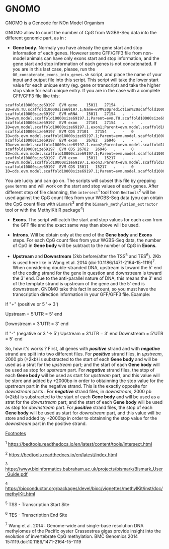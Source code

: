 # GNOMO
GNOMO is a Gencode for NOn Model Organism

GNOMO allow to count the number of CpG from WGBS-Seq data into the different genomic part, as in :

- **Gene body**. Normaly you have already the gene start and stop information of each genes. However some GFF/GFF3 file from non-model animals can have only exons start and stop information, and the gene start and stop information of each genes is not concatenated. If you are in this last case, please, run the `00_concatenate_exons_into_genes.sh` script, and place the name of your input and output file into this script. This script will take the lower start value for each unique entry (eg. gene or transcript) and take the higher stop value for each unique entry. If you are in the case with a complete GFF/GFF3 file like this:

```
scaffold10000size69197	EVM	gene	15011	27154	.	-	.	ID=evm.TU.scaffold10000size69197.1;Name=EVM%20prediction%20scaffold10000size69197.1
scaffold10000size69197	EVM	mRNA	15011	27154	.	-	.	ID=evm.model.scaffold10000size69197.1;Parent=evm.TU.scaffold10000size69197.1;Name=EVM%20prediction%20scaffold10000size69197.1
scaffold10000size69197	EVM	exon	27101	27154	.	-	.	ID=evm.model.scaffold10000size69197.1.exon1;Parent=evm.model.scaffold10000size69197.1
scaffold10000size69197	EVM	CDS	27101	27154	.	-	0	ID=cds.evm.model.scaffold10000size69197.1;Parent=evm.model.scaffold10000size69197.1
scaffold10000size69197	EVM	exon	26782	26946	.	-	.	ID=evm.model.scaffold10000size69197.1.exon2;Parent=evm.model.scaffold10000size69197.1
scaffold10000size69197	EVM	CDS	26782	26946	.	-	0	ID=cds.evm.model.scaffold10000size69197.1;Parent=evm.model.scaffold10000size69197.1
scaffold10000size69197	EVM	exon	15011	15217	.	-	.	ID=evm.model.scaffold10000size69197.1.exon3;Parent=evm.model.scaffold10000size69197.1
scaffold10000size69197	EVM	CDS	15011	15217	.	-	0	ID=cds.evm.model.scaffold10000size69197.1;Parent=evm.model.scaffold10000size69197.1
```

You are lucky and can go on. The scripts will subset this file by grepping `gene` terms and will work on the start and stop values of each genes. After different step of file cleanning, the `intersect`<sup>1</sup> tool from `Bedtools`<sup>2</sup> will be used against the CpG count files from your WGBS-Seq data (you can obtain the CpG count files with `Bismark`<sup>3</sup> and the `bismark_methylation_extractor` tool or with the MethylKit R package<sup>4</sup>)

- **Exons**. The script will catch the start and stop values for each `exon` from the GFF file and the exact same way than above will be used.

- **Introns**. Will be obtain only at the end of the **Gene body** and **Exons** steps. For each CpG count files from your WGBS-Seq data, the number of CpG in **Gene body** will be subtract to the number of CpG in **Exons**.

- **Upstream** and **Downstream** (2kb before/after the TSS<sup>5</sup> and TES<sup>6</sup>).
2Kb is used here like in Wang et al. 2014 (doi:10.1186/1471-2164-15-1119)<sup>7</sup>. When considering double-stranded DNA, upstream is toward the 5' end of the coding strand for the gene in question and downstream is toward the 3' end. Due to the anti-parallel nature of DNA, this means the 3' end of the template strand is upstream of the gene and the 5' end is downstream. GNOMO take this fact in account, so you must have the transcription direction information in your GFF/GFF3 file. Example:


If "+" (positive or 5 '→ 3')

Upstream = 5'UTR = 5' end

Downstream = 3'UTR = 3' end

If "-" (negative or 3 '→ 5')
Upstream = 3'UTR = 3' end
Downstream = 5'UTR = 5' end


So, how it's works ? First, all genes with ***positive*** strand and with ***negative*** strand are split into two different files. For ***positive*** strand files, in *upstream*, 2000 pb (=2kb) is substracted to the start of each **Gene body** and will be used as a strat for the *upstream* part; and the start of each **Gene body** will be used as stop for *upstream* part. For ***negative*** strand files, the stop of each **Gene body** will be used as start for *upstream* part, and this value will be store and added by +2000bp in order to obtainning the stop value for the *upstream* part in the negative strand. This is the exactly opposite for *downstream* parts : For ***negative*** strand files, in *downstream*, 2000 pb (=2kb) is substracted to the start of each **Gene body** and will be used as a strat for the *downstream* part; and the start of each **Gene body** will be used as stop for *downstream* part. For ***positive*** strand files, the stop of each **Gene body** will be used as start for *downstream* part, and this value will be store and added by +2000bp in order to obtainning the stop value for the *downstream* part in the positive strand.

<ins>Footnotes</ins>

<sup>1</sup> https://bedtools.readthedocs.io/en/latest/content/tools/intersect.html

<sup>2</sup> https://bedtools.readthedocs.io/en/latest/index.html

<sup>3</sup> https://www.bioinformatics.babraham.ac.uk/projects/bismark/Bismark_User_Guide.pdf

<sup>4</sup> https://bioconductor.org/packages/devel/bioc/vignettes/methylKit/inst/doc/methylKit.html

<sup>5</sup> TSS - Transcription Start Site

<sup>6</sup> TES - Transcription End Site

<sup>7</sup> Wang et al. 2014 : Genome-wide and single-base resolution DNA methylomes of the Pacific oyster Crassostrea gigas provide insight into the evolution of invertebrate CpG methylation. BMC Genomics 2014 15:1119.doi:10.1186/1471-2164-15-1119


